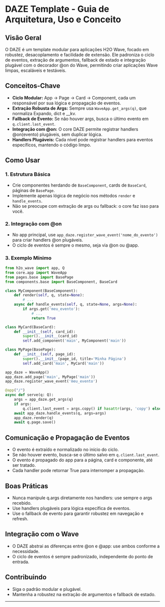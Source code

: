 # DAZE Template - Guia de Arquitetura, Uso e Conceito

## Visão Geral
O DAZE é um template modular para aplicações H2O Wave, focado em robustez, desacoplamento e facilidade de extensão. Ele padroniza o ciclo de eventos, extração de argumentos, fallback de estado e integração plugável com o decorador @on do Wave, permitindo criar aplicações Wave limpas, escaláveis e testáveis.

## Conceitos-Chave
- **Ciclo Modular:** App → Page → Card → Component, cada um responsável por sua lógica e propagação de eventos.
- **Extração Robusta de Args:** Sempre usa `WaveApp.get_args(q)`, que normaliza Expando, dict e __kv.
- **Fallback de Evento:** Se não houver args, busca o último evento em `q.client.last_event`.
- **Integração com @on:** O core DAZE permite registrar handlers @on(evento) plugáveis, sem duplicar lógica.
- **Handlers Plugáveis:** Cada nível pode registrar handlers para eventos específicos, mantendo o código limpo.

## Como Usar
### 1. Estrutura Básica
- Crie componentes herdando de `BaseComponent`, cards de `BaseCard`, páginas de `BasePage`.
- Implemente apenas lógica de negócio nos métodos `render` e `handle_events`.
- Não se preocupe com extração de args ou fallback: o core faz isso para você.

### 2. Integração com @on
- No app principal, use `app_daze.register_wave_event('nome_do_evento')` para criar handlers @on plugáveis.
- O ciclo de eventos é sempre o mesmo, seja via @on ou @app.

### 3. Exemplo Mínimo
```python
from h2o_wave import app, Q
from core.app import WaveApp
from pages.base import BasePage
from components.base import BaseComponent, BaseCard

class MyComponent(BaseComponent):
    def render(self, q, state=None):
        # ...
    async def handle_events(self, q, state=None, args=None):
        if args.get('meu_evento'):
            # ...
            return True

class MyCard(BaseCard):
    def __init__(self, card_id):
        super().__init__(card_id)
        self.add_component('main', MyComponent('main'))

class MyPage(BasePage):
    def __init__(self, page_id):
        super().__init__(page_id, title='Minha Página')
        self.add_card('main', MyCard('main'))

app_daze = WaveApp()
app_daze.add_page('main', MyPage('main'))
app_daze.register_wave_event('meu_evento')

@app("/")
async def serve(q: Q):
    args = app_daze.get_args(q)
    if args:
        q.client.last_event = args.copy() if hasattr(args, 'copy') else dict(args)
    await app_daze.handle_events(q, args=args)
    app_daze.render(q)
    await q.page.save()
```

## Comunicação e Propagação de Eventos
- O evento é extraído e normalizado no início do ciclo.
- Se não houver evento, busca-se o último salvo em `q.client.last_event`.
- O evento é propagado do app para a página, card e componente, até ser tratado.
- Cada handler pode retornar True para interromper a propagação.

## Boas Práticas
- Nunca manipule q.args diretamente nos handlers: use sempre o args recebido.
- Use handlers plugáveis para lógica específica de eventos.
- Use o fallback de evento para garantir robustez em navegação e refresh.

## Integração com o Wave
- O DAZE abstrai as diferenças entre @on e @app: use ambos conforme a necessidade.
- O ciclo de eventos é sempre padronizado, independente do ponto de entrada.

## Contribuindo
- Siga o padrão modular e plugável.
- Mantenha a robustez na extração de argumentos e fallback de estado.

---
